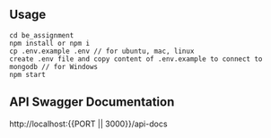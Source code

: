 ## Usage

    cd be_assignment
    npm install or npm i
    cp .env.example .env // for ubuntu, mac, linux
    create .env file and copy content of .env.example to connect to mongodb // for Windows
    npm start

## API Swagger Documentation

http://localhost:{{PORT || 3000}}/api-docs